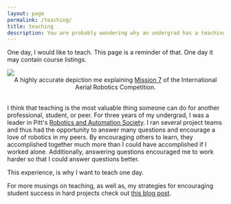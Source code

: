 ```yaml
---
layout: page
permalink: /teaching/
title: teaching
description: You are probably wondering why an undergrad has a teaching page.
---
```


One day, I would like to teach. This page is a reminder of that. One day it may contain course listings.

<div class="img">
    <img class="col three" src="{{ site.baseurl }}/assets/img/teacher_pic.jpg">
    <center>A highly accurate depiction me explaining <a href="http://www.aerialroboticscompetition.org/miss.php">Mission 7</a> of the International Aerial Robotics Competition.</center>
</div>

<br />

I think that teaching is the most valuable thing someone can do for another professional, student, or peer. For three years of my undergrad, I was a leader in Pitt's <a href="pittras.org">Robotics and Automation Society</a>. I ran several project teams and thus had the opportunity to answer many questions and encourage a love of robotics in my peers. By encouraging others to learn, they accomplished together much more than I could have accomplished if I worked alone. Additionally, answering questions encouraged me to work harder so that I could answer questions better.

This experience, is why I want to teach one day.

For more musings on teaching, as well as, my strategies for encouraging student success in hard projects check out <a href="/blog/2018/encourage-students-unstructured-problems/">this blog post</a>.
